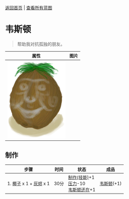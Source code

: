 [返回首页](index.md)   |  [查看所有蓝图](blueprint.md)
# 韦斯顿  
> 帮助我对抗孤独的朋友。  
  
  属性  |   图片   
 ----  |  ----:   
   |  ![](Sprite/Weston.png)   
  
## 制作  
步骤  |  时间  |  状态  |  成品  
----  |  ----  |  ----  |  ----  
1. [椰子](Coconut.md) x 1 + [灰烬](Ash.md) x 1  |  30分  |  [制作(技能)](Skill_Crafting.md)+1<br>[压力](Stress.md)-10<br>[韦斯顿还在](WestonAlive.md)+1  |  [韦斯顿](Weston.md)(+1)  
